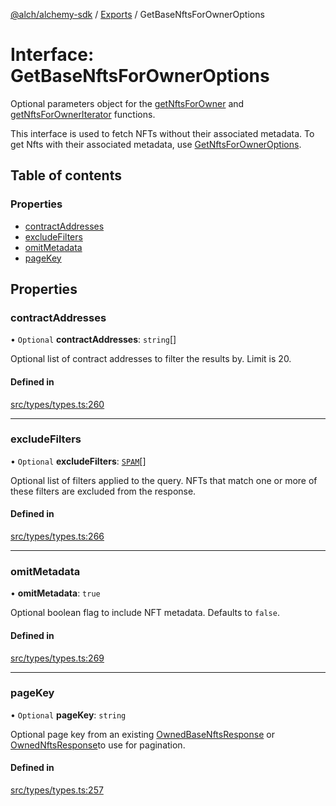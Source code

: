 [@alch/alchemy-sdk](../README.md) / [Exports](../modules.md) / GetBaseNftsForOwnerOptions

# Interface: GetBaseNftsForOwnerOptions

Optional parameters object for the [getNftsForOwner](../classes/NftNamespace.md#getnftsforowner) and
[getNftsForOwnerIterator](../classes/NftNamespace.md#getnftsforowneriterator) functions.

This interface is used to fetch NFTs without their associated metadata. To
get Nfts with their associated metadata, use [GetNftsForOwnerOptions](GetNftsForOwnerOptions.md).

## Table of contents

### Properties

- [contractAddresses](GetBaseNftsForOwnerOptions.md#contractaddresses)
- [excludeFilters](GetBaseNftsForOwnerOptions.md#excludefilters)
- [omitMetadata](GetBaseNftsForOwnerOptions.md#omitmetadata)
- [pageKey](GetBaseNftsForOwnerOptions.md#pagekey)

## Properties

### contractAddresses

• `Optional` **contractAddresses**: `string`[]

Optional list of contract addresses to filter the results by. Limit is 20.

#### Defined in

[src/types/types.ts:260](https://github.com/alchemyplatform/alchemy-sdk-js/blob/598aca2/src/types/types.ts#L260)

___

### excludeFilters

• `Optional` **excludeFilters**: [`SPAM`](../enums/NftExcludeFilters.md#spam)[]

Optional list of filters applied to the query. NFTs that match one or more
of these filters are excluded from the response.

#### Defined in

[src/types/types.ts:266](https://github.com/alchemyplatform/alchemy-sdk-js/blob/598aca2/src/types/types.ts#L266)

___

### omitMetadata

• **omitMetadata**: ``true``

Optional boolean flag to include NFT metadata. Defaults to `false`.

#### Defined in

[src/types/types.ts:269](https://github.com/alchemyplatform/alchemy-sdk-js/blob/598aca2/src/types/types.ts#L269)

___

### pageKey

• `Optional` **pageKey**: `string`

Optional page key from an existing [OwnedBaseNftsResponse](OwnedBaseNftsResponse.md) or
[OwnedNftsResponse](OwnedNftsResponse.md)to use for pagination.

#### Defined in

[src/types/types.ts:257](https://github.com/alchemyplatform/alchemy-sdk-js/blob/598aca2/src/types/types.ts#L257)
